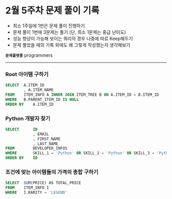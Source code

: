 # 2월 5주차 문제 풀이 기록

- 최소 1주일에 1번은 문제 풀이 진행하기
- 문제 풀이 1번에 3문제는 풀기 (단, 최소 1문제는 중급 난이도)
- 성능 향상이 가능해 보이는 쿼리의 경우 나중에 따로 Keep해두기
- 문제 풀었을 때의 기록 외에도 왜 그렇게 작성했는지 생각해보기

**`문제플랫폼`** programmers

---

### Root 아이템 구하기

```sql
SELECT  A.ITEM_ID
        , A.ITEM_NAME
FROM    ITEM_INFO A INNER JOIN ITEM_TREE B ON A.ITEM_ID = B.ITEM_ID
WHERE   B.PARENT_ITEM_ID IS NULL
ORDER BY    A.ITEM_ID
```

### Python 개발자 찾기

```sql
SELECT      ID 
            , EMAIL
            , FIRST_NAME
            , LAST_NAME
FROM        DEVELOPER_INFOS
WHERE       SKILL_1 = 'Python' OR SKILL_2 = 'Python' OR SKILL_3 = 'Python'
ORDER BY    ID
```

### 조건에 맞는 아이템들의 가격의 총합 구하기

```sql
SELECT  SUM(PRICE) AS TOTAL_PRICE
FROM    ITEM_INFO I
WHERE   I.RARITY = 'LEGEND'
```